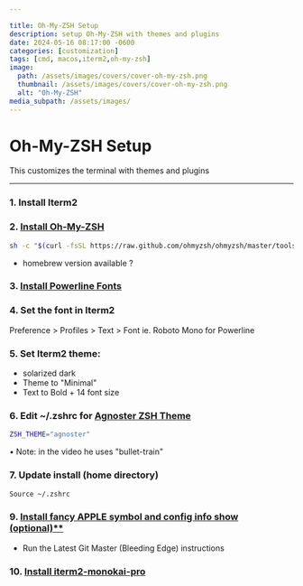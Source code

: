 ```yaml
---

title: Oh-My-ZSH Setup
description: setup Oh-My-ZSH with themes and plugins
date: 2024-05-16 08:17:00 -0600
categories: [customization]
tags: [cmd, macos,iterm2,oh-my-zsh]
image:
  path: /assets/images/covers/cover-oh-my-zsh.png
  thumbnail: /assets/images/covers/cover-oh-my-zsh.png
  alt: "Oh-My-ZSH"
media_subpath: /assets/images/
---
```


# Oh-My-ZSH Setup
This customizes the terminal with themes and plugins

-----------------------------------------------
### 1. Install Iterm2

### 2. [Install Oh-My-ZSH](https://gist.github.com/n1snt/454b879b8f0b7995740ae04c5fb5b7df)
```bash
sh -c "$(curl -fsSL https://raw.github.com/ohmyzsh/ohmyzsh/master/tools/install.sh)"
```
* homebrew version available ?

### 3. [Install Powerline Fonts](https://github.com/powerline/fonts)

### 4. Set the font in Iterm2
Preference > Profiles > Text > Font
ie. Roboto Mono for Powerline

### 5. Set Iterm2 theme:
- solarized dark
- Theme to "Minimal"
- Text to Bold + 14 font size

### 6. Edit ~/.zshrc for [Agnoster ZSH Theme](https://github.com/agnoster/agnoster-zsh-theme)
```bash
ZSH_THEME="agnoster"
```
• Note: in the video he uses "bullet-train"

### 7. Update install (home directory)
```bash
Source ~/.zshrc
```

### 9. [Install fancy APPLE symbol and config info show (optional)**](https://github.com/dylanaraps/neofetch/wiki/Installation)
- Run the Latest Git Master (Bleeding Edge) instructions

### 10. [Install iterm2-monokai-pro](https://github.com/ayatmaulana/iterm2-monokai-pro)


